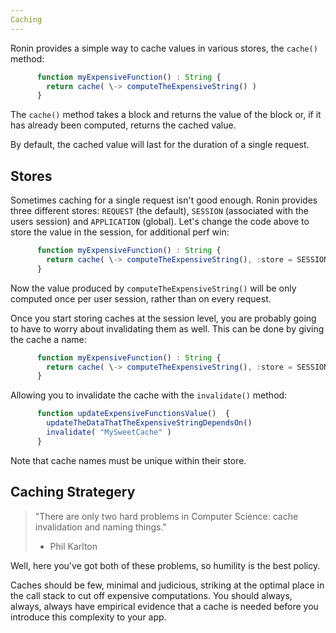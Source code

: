 ```yaml
---
Caching
---
```


Ronin provides a simple way to cache values in various stores, the `cache()`
method:

```js
      function myExpensiveFunction() : String {
        return cache( \-> computeTheExpensiveString() )
      }
```

The `cache()` method takes a block and returns the value of the block or, if
it has already been computed, returns the cached value.

By default, the cached value will last for the duration of a single request.

## Stores

Sometimes caching for a single request isn't good enough. Ronin provides three
different stores: `REQUEST` (the default), `SESSION` (associated with the
users session) and `APPLICATION` (global). Let's change the code above to
store the value in the session, for additional perf win:

```js
      function myExpensiveFunction() : String {
        return cache( \-> computeTheExpensiveString(), :store = SESSION )
      }
```

Now the value produced by `computeTheExpensiveString()` will be only computed
once per user session, rather than on every request.

Once you start storing caches at the session level, you are probably going to
have to worry about invalidating them as well. This can be done by giving the
cache a name:

```js
      function myExpensiveFunction() : String {
        return cache( \-> computeTheExpensiveString(), :store = SESSION, :name = "MySweetCache" )
      }
```

Allowing you to invalidate the cache with the `invalidate()` method:

```js
      function updateExpensiveFunctionsValue()  {
        updateTheDataThatTheExpensiveStringDependsOn()
        invalidate( "MySweetCache" )
      }
```

Note that cache names must be unique within their store.

## Caching Strategery

> "There are only two hard problems in Computer Science: cache invalidation
and naming things."
> - Phil Karlton

Well, here you've got both of these problems, so humility is the best policy.

Caches should be few, minimal and judicious, striking at the optimal place in
the call stack to cut off expensive computations. You should always, always,
always have empirical evidence that a cache is needed before you introduce
this complexity to your app.
